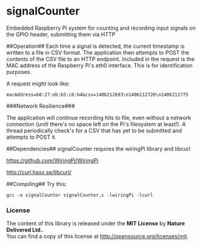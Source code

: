 signalCounter
=============

Embedded Raspberry Pi system for counting and recording input signals on the GPIO header, submitting them via HTTP

##Operation##
Each time a signal is detected, the current timestamp is written to a file in CSV format. The application then attempts to POST the contents of the CSV file to an HTTP endpoint. Included in the request is the MAC address of the Raspberry Pi's eth0 interface. This is for identification purposes.

A request might look like:

`macAddress=b8:27:eb:b5:c6:b4&csv=1406212693\n1406212720\n1406212775`

###Network Resilience###

The application will continue recording hits to file, even without a network connection (unitl there's no space left on the Pi's filesystem at least!).
A thread periodically check's for a CSV that has yet to be submitted and attempts to POST it.

##Dependencies##
signalCounter requires the wiringPi library and libcurl

https://github.com/WiringPi/WiringPi

http://curl.haxx.se/libcurl/

##Compiling##
Try this:

`gcc -o signalCounter signalCounter.c -lwiringPi -lcurl`

### License
The content of this library is released under the **MIT License** by
**Nature Delivered Ltd.**.<br/> You can find a copy of this license at http://opensource.org/licenses/mit.
